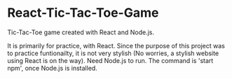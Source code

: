 # React-Tic-Tac-Toe-Game
Tic-Tac-Toe game created with React and Node.js. 

It is primarily for practice, with React. 
Since the purpose of this project was to practice funtionailty, it is not very stylish (No worries, a stylish website using React is on the way). 
Need Node.js to run. The command is 'start npm', once Node.js is installed.
